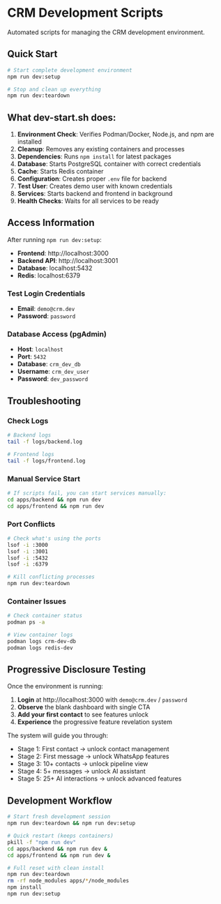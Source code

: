 # CRM Development Scripts

Automated scripts for managing the CRM development environment.

## Quick Start

```bash
# Start complete development environment
npm run dev:setup

# Stop and clean up everything
npm run dev:teardown
```

## What dev-start.sh does:

1. **Environment Check**: Verifies Podman/Docker, Node.js, and npm are installed
2. **Cleanup**: Removes any existing containers and processes
3. **Dependencies**: Runs `npm install` for latest packages
4. **Database**: Starts PostgreSQL container with correct credentials
5. **Cache**: Starts Redis container
6. **Configuration**: Creates proper `.env` file for backend
7. **Test User**: Creates demo user with known credentials
8. **Services**: Starts backend and frontend in background
9. **Health Checks**: Waits for all services to be ready

## Access Information

After running `npm run dev:setup`:

- **Frontend**: http://localhost:3000
- **Backend API**: http://localhost:3001
- **Database**: localhost:5432
- **Redis**: localhost:6379

### Test Login Credentials

- **Email**: `demo@crm.dev`
- **Password**: `password`

### Database Access (pgAdmin)

- **Host**: `localhost`
- **Port**: `5432`
- **Database**: `crm_dev_db`
- **Username**: `crm_dev_user`
- **Password**: `dev_password`

## Troubleshooting

### Check Logs
```bash
# Backend logs
tail -f logs/backend.log

# Frontend logs  
tail -f logs/frontend.log
```

### Manual Service Start
```bash
# If scripts fail, you can start services manually:
cd apps/backend && npm run dev
cd apps/frontend && npm run dev
```

### Port Conflicts
```bash
# Check what's using the ports
lsof -i :3000
lsof -i :3001
lsof -i :5432
lsof -i :6379

# Kill conflicting processes
npm run dev:teardown
```

### Container Issues
```bash
# Check container status
podman ps -a

# View container logs
podman logs crm-dev-db
podman logs redis-dev
```

## Progressive Disclosure Testing

Once the environment is running:

1. **Login** at http://localhost:3000 with `demo@crm.dev` / `password`
2. **Observe** the blank dashboard with single CTA
3. **Add your first contact** to see features unlock
4. **Experience** the progressive feature revelation system

The system will guide you through:
- Stage 1: First contact → unlock contact management
- Stage 2: First message → unlock WhatsApp features  
- Stage 3: 10+ contacts → unlock pipeline view
- Stage 4: 5+ messages → unlock AI assistant
- Stage 5: 25+ AI interactions → unlock advanced features

## Development Workflow

```bash
# Start fresh development session
npm run dev:teardown && npm run dev:setup

# Quick restart (keeps containers)
pkill -f "npm run dev"
cd apps/backend && npm run dev &
cd apps/frontend && npm run dev &

# Full reset with clean install
npm run dev:teardown
rm -rf node_modules apps/*/node_modules
npm install
npm run dev:setup
```